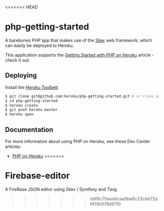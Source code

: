 <<<<<<< HEAD
# php-getting-started

A barebones PHP app that makes use of the [Silex](http://silex.sensiolabs.org/) web framework, which can easily be deployed to Heroku.

This application supports the [Getting Started with PHP on Heroku](https://devcenter.heroku.com/articles/getting-started-with-php) article - check it out.

## Deploying

Install the [Heroku Toolbelt](https://toolbelt.heroku.com/).

```sh
$ git clone git@github.com:heroku/php-getting-started.git # or clone your own fork
$ cd php-getting-started
$ heroku create
$ git push heroku master
$ heroku open
```

## Documentation

For more information about using PHP on Heroku, see these Dev Center articles:

- [PHP on Heroku](https://devcenter.heroku.com/categories/php)
=======
# Firebase-editor
A FireBase JSON editor using Silex / Symfony and Twig
>>>>>>> ddf6c75eeddcaa5be6c23cbb72af615b978d97f0
